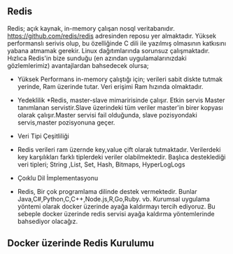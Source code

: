 
## Redis ## 
Redis; açık kaynak, in-memory çalışan nosql veritabanıdır. https://github.com/redis/redis adresinden reposu yer almaktadır.
Yüksek performanslı serivis olup, bu özelliğinde C dili ile yazılmış olmasının katkısını  yabana atmamak gerekir. Linux dağıtımlarında sorunsuz çalışmaktadır. Hızlıca Redis'in bize sunduğu (en azından uygulamalarınızdaki gözlemlerimiz) avantajlardan bahsedecek olursa;  
* Yüksek Performans
in-memory çalıştığı için; verileri sabit diskte tutmak yerinde, Ram üzerinde tutar. Veri erişimi Ram hızında olmaktadır.
* Yedeklilik
*Redis, master-slave mimaririsinde çalışır. Etkin servis Master tanımlanan servistir.Slave üzerindeki tüm veriler master'in birer kopyası olarak çalışır.Master servisi  fail olduğunda, slave pozisyondaki servis,master pozisyonuna geçer. 

* Veri Tipi Çeşitliliği
* Redis verileri ram üzernde key,value çift olarak tutmaktadır. Verilerdeki key karşılıkları farklı tiplerdeki veriler olabilmektedir. Başlıca desteklediği veri tipleri; String ,List, Set, Hash, Bitmaps, HyperLogLogs

* Çoıklu Dil İmplementasyonu
* Redis, Bir çok programlama dilinde destek vermektedir. Bunlar Java,C#,Python,C,C++,Node.js,R,Go,Ruby. vb.
Kurumsal uygulama yöntemi olarak docker üzerinde ayağa kaldırmayı tercih ediyoruz. Bu sebeple docker üzerinde redis servisi ayağa kaldırma yöntemlerinde bahsediyor olacağız.

## Docker üzerinde Redis Kurulumu ##
